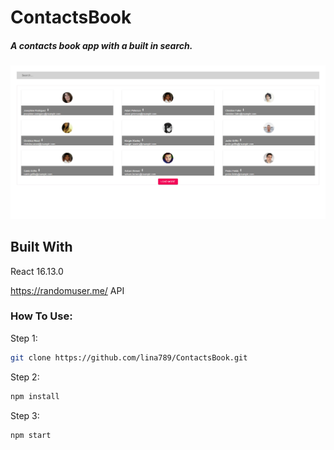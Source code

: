 # ContactsBook
##### A contacts book app with a built in search.

#### ![](contactsbook.gif)

## Built With
React 16.13.0

https://randomuser.me/ API

### How To Use:
  Step 1:
```sh
git clone https://github.com/lina789/ContactsBook.git
```
  Step 2:
```sh
npm install
```
  Step 3:
```sh
npm start
```
